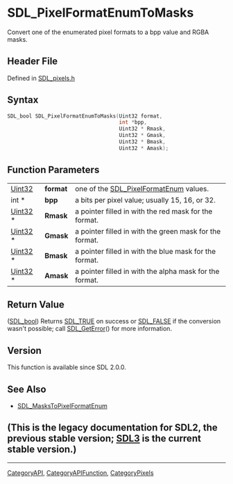 # SDL_PixelFormatEnumToMasks

Convert one of the enumerated pixel formats to a bpp value and RGBA masks.

## Header File

Defined in [SDL_pixels.h](https://github.com/libsdl-org/SDL/blob/SDL2/include/SDL_pixels.h)

## Syntax

```c
SDL_bool SDL_PixelFormatEnumToMasks(Uint32 format,
                                    int *bpp,
                                    Uint32 * Rmask,
                                    Uint32 * Gmask,
                                    Uint32 * Bmask,
                                    Uint32 * Amask);
```

## Function Parameters

|                    |            |                                                               |
| ------------------ | ---------- | ------------------------------------------------------------- |
| [Uint32](Uint32)   | **format** | one of the [SDL_PixelFormatEnum](SDL_PixelFormatEnum) values. |
| int *              | **bpp**    | a bits per pixel value; usually 15, 16, or 32.                |
| [Uint32](Uint32) * | **Rmask**  | a pointer filled in with the red mask for the format.         |
| [Uint32](Uint32) * | **Gmask**  | a pointer filled in with the green mask for the format.       |
| [Uint32](Uint32) * | **Bmask**  | a pointer filled in with the blue mask for the format.        |
| [Uint32](Uint32) * | **Amask**  | a pointer filled in with the alpha mask for the format.       |

## Return Value

([SDL_bool](SDL_bool)) Returns [SDL_TRUE](SDL_TRUE) on success or
[SDL_FALSE](SDL_FALSE) if the conversion wasn't possible; call
[SDL_GetError](SDL_GetError)() for more information.

## Version

This function is available since SDL 2.0.0.

## See Also

- [SDL_MasksToPixelFormatEnum](SDL_MasksToPixelFormatEnum)


## (This is the legacy documentation for SDL2, the previous stable version; [SDL3](https://wiki.libsdl.org/SDL3/) is the current stable version.)



----
[CategoryAPI](CategoryAPI), [CategoryAPIFunction](CategoryAPIFunction), [CategoryPixels](CategoryPixels)


